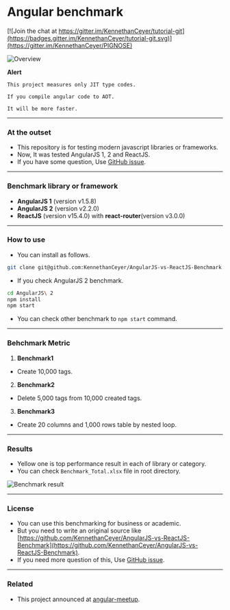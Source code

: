 # Angular benchmark

[![Join the chat at https://gitter.im/KennethanCeyer/tutorial-git](https://badges.gitter.im/KennethanCeyer/tutorial-git.svg)](https://gitter.im/KennethanCeyer/PIGNOSE)

![Overview](http://www.nhpcw.com/upload/benchmark_overview_112216083259.png)

**Alert**

```plaintext
This project measures only JIT type codes.

If you compile angular code to AOT.

It will be more faster.
```

----

### At the outset

- This repository is for testing modern javascript libraries or frameworks.
- Now, It was tested AngularJS 1, 2 and ReactJS.
- If you have some question, Use [GitHub issue](https://github.com/KennethanCeyer/AngularJS-vs-ReactJS-Benchmark).

----

### Benchmark library or framework

- **AngularJS 1** (version v1.5.8)
- **AngularJS 2** (version v2.2.0)
- **ReactJS** (version v15.4.0) with **react-router**(version v3.0.0)

----

### How to use

- You can install as follows.

 ```bash
 git clone git@github.com:KennethanCeyer/AngularJS-vs-ReactJS-Benchmark.git
```

- If you check AngularJS 2  benchmark.

 ```bash
 cd AngularJS\ 2
 npm install
 npm start
```

- You can check other benchmark to `npm start` command.

----

### Behchmark Metric

1. **Benchmark1**

 - Create 10,000 tags.
 
2. **Benchmark2**

 - Delete 5,000 tags from 10,000 created tags.
 
3. **Benchmark3**

 - Create 20 columns and 1,000 rows table by nested loop.
 
----
 
### Results

- Yellow one is top performance result in each of library or category.
- You can check `Benchmark_Total.xlsx` file in root directory.

 ![Benchmark result](http://www.nhpcw.com/upload/specs_112216074921.png)
 
----
 
### License

- You can use this benchmarking for business or academic.
- But you need to write an original source like [https://github.com/KennethanCeyer/AngularJS-vs-ReactJS-Benchmark](https://github.com/KennethanCeyer/AngularJS-vs-ReactJS-Benchmark).
- If you need more question of this, Use [GitHub issue](https://github.com/KennethanCeyer/AngularJS-vs-ReactJS-Benchmark).

----

### Related

- This project announced at [angular-meetup](https://github.com/KennethanCeyer/angular-meetup).
